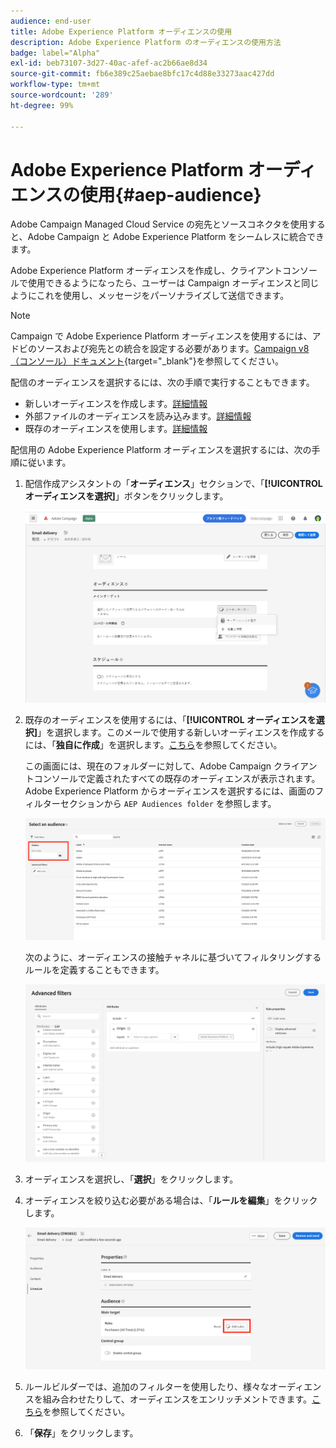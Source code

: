 ```yaml
---
audience: end-user
title: Adobe Experience Platform オーディエンスの使用
description: Adobe Experience Platform のオーディエンスの使用方法
badge: label="Alpha"
exl-id: beb73107-3d27-40ac-afef-ac2b66ae8d34
source-git-commit: fb6e389c25aebae8bfc17c4d88e33273aac427dd
workflow-type: tm+mt
source-wordcount: '289'
ht-degree: 99%

---
```


# Adobe Experience Platform オーディエンスの使用{#aep-audience}

Adobe Campaign Managed Cloud Service の宛先とソースコネクタを使用すると、Adobe Campaign と Adobe Experience Platform をシームレスに統合できます。

Adobe Experience Platform オーディエンスを作成し、クライアントコンソールで使用できるようになったら、ユーザーは Campaign オーディエンスと同じようにこれを使用し、メッセージをパーソナライズして送信できます。

>[!NOTE]
>
>Campaign で Adobe Experience Platform オーディエンスを使用するには、アドビのソースおよび宛先との統合を設定する必要があります。[Campaign v8（コンソール）ドキュメント](https://experienceleague.adobe.com/docs/campaign/campaign-v8/connect/ac-aep.html?lang=ja){target="_blank"}を参照してください。


配信のオーディエンスを選択するには、次の手順で実行することもできます。

* 新しいオーディエンスを作成します。[詳細情報](segment-builder.md)
* 外部ファイルのオーディエンスを読み込みます。[詳細情報](file-audience.md)
* 既存のオーディエンスを使用します。[詳細情報](add-audience.md)

配信用の Adobe Experience Platform オーディエンスを選択するには、次の手順に従います。

1. 配信作成アシスタントの「**オーディエンス**」セクションで、「**[!UICONTROL オーディエンスを選択]**」ボタンをクリックします。

   ![](assets/create-audience.png)

1. 既存のオーディエンスを使用するには、「**[!UICONTROL オーディエンスを選択]**」を選択します。このメールで使用する新しいオーディエンスを作成するには、「**独自に作成**」を選択します。[こちら](segment-builder.md)を参照してください。

   この画面には、現在のフォルダーに対して、Adobe Campaign クライアントコンソールで定義されたすべての既存のオーディエンスが表示されます。Adobe Experience Platform からオーディエンスを選択するには、画面のフィルターセクションから `AEP Audiences folder` を参照します。

   ![](assets/select-audience-folder.png)

   次のように、オーディエンスの接触チャネルに基づいてフィルタリングするルールを定義することもできます。

   ![](assets/filter-on-aep-audience.png)

1. オーディエンスを選択し、「**選択**」をクリックします。

1. オーディエンスを絞り込む必要がある場合は、「**ルールを編集**」をクリックします。

   ![](assets/refine-audience.png)

1. ルールビルダーでは、追加のフィルターを使用したり、様々なオーディエンスを組み合わせたりして、オーディエンスをエンリッチメントできます。[こちら](segment-builder.md)を参照してください。

1. 「**保存**」をクリックします。


